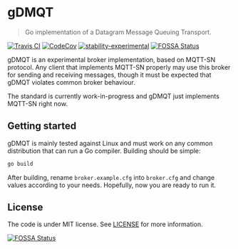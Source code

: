 # gDMQT
> Go implementation of a Datagram Message Queuing Transport.

[![Travis CI](https://img.shields.io/travis/com/Hexawolf/gDMQT.svg?style=flat-square&logo=Linux)](https://travis-ci.com/Hexawolf/gDMQT)
[![CodeCov](https://img.shields.io/codecov/c/github/Hexawolf/gDMQT.svg?style=flat-square)](https://codecov.io/gh/Hexawolf/gDMQT)
[![stability-experimental](https://img.shields.io/badge/stability-experimental-orange.svg?style=flat-square)](https://github.com/emersion/stability-badges#experimental)
[![FOSSA Status](https://app.fossa.io/api/projects/git%2Bgithub.com%2FHexawolf%2FgDMQT.svg?type=shield)](https://app.fossa.io/projects/git%2Bgithub.com%2FHexawolf%2FgDMQT?ref=badge_shield)

gDMQT is an experimental broker implementation, based on MQTT-SN protocol.
Any client that implements MQTT-SN properly may use this broker for sending and
receiving messages, though it must be expected that gDMQT violates common
broker behaviour.

The standard is currently work-in-progress and gDMQT just implements MQTT-SN
right now.

## Getting started

gDMQT is mainly tested against Linux and must work on any common distribution
that can run a Go compiler. Building should be simple:

```bash
go build
```

After building, rename `broker.example.cfg` into `broker.cfg` and change
values according to your needs. Hopefully, now you are ready to run it.

## License

The code is under MIT license. See [LICENSE](LICENSE) for more information.

[![FOSSA Status](https://app.fossa.io/api/projects/git%2Bgithub.com%2FHexawolf%2FGoMQTT.svg?type=large)](https://app.fossa.io/projects/git%2Bgithub.com%2FHexawolf%2FgDMQT?ref=badge_large)
